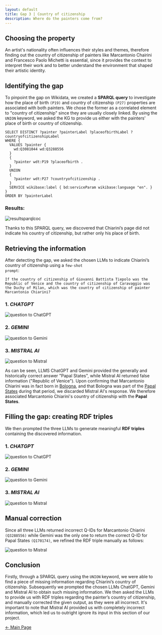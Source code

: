```yaml
---
layout: default
title: Gap 3 | Country of citizenship
description: Where do the painters come from? 
---
```


## Choosing the property

An artist's nationality often influences their styles and themes, therefore finding out the country of citizenship of painters like Marcantonio Chairini and Francesco Paolo Michetti is essential, since it provides the context to interpret their work and to better understand the environment that shaped their artistic identity.

## Identifying the gap

To pinpoint the gap on Wikidata, we created a **SPARQL query** to investigate how the place of birth <code class="language-plaintext highlighter-rouge">(P19)</code> and country of citizenship <code class="language-plaintext highlighter-rouge">(P27)</code> properties are associated with both painters. We chose the former as a correlated element to "country of citizenship" since they are usually closely linked. By using the <code class="language-plaintext highlighter-rouge">UNION</code> keyword, we asked the KG to provide us either with the painters' place of birth or country of citizenship.

```sparql
SELECT DISTINCT ?painter ?painterLabel ?placeofbirthLabel ?countryofcitizenshipLabel
WHERE {
  VALUES ?painter {
    wd:Q3081044 wd:Q3288556
  }
  {
    ?painter wdt:P19 ?placeofbirth .
  }
  UNION
  {
    ?painter wdt:P27 ?countryofcitizenship .
  }
  SERVICE wikibase:label { bd:serviceParam wikibase:language "en". }
}
ORDER BY ?painterLabel
```

### Results:

![resultsparqlcoc](/abremipainters/assets/images/resquerygap3.png)

Thanks to this SPARQL query, we discovered that Chiarini’s page did not indicate his country of citizenship, but rather only his place of birth.

## Retrieving the information

After detecting the gap, we asked the chosen LLMs to indicate Chiarini’s country of citizenship using a <code class="language-plaintext highlighter-rouge">few-shot prompt</code>:

```
If the country of citizenship of Giovanni Battista Tiepolo was the Republic of Venice and the country of citizenship of Caravaggio was the Duchy of Milan, which was the country of citizenship of painter Marcantonio Chiarini?
```

### 1. *CHATGPT*
  
![question to ChatGPT](/abremipainters/assets/images/chatcoc.jpg)

### 2. *GEMINI*
  
![question to Gemini](/abremipainters/assets/images/geminicoc.jpg)

### 3. *MISTRAL AI*
  
![question to Mistral](/abremipainters/assets/images/mistralcoc.png)

As can be seen, LLMS ChatGPT and Gemini provided the generally and historically correct answer "Papal States", while Mistral AI returned false information ("Republic of Venice"). Upon confirming that Marcantonio Chiarini was in fact born in <a href="https://www.treccani.it/enciclopedia/marc-antonio-chiarini_%28Dizionario-Biografico%29/" target="_blank">Bologna</a>, and that Bologna was part of the <a href="https://it.wikipedia.org/wiki/Bologna#Storia" target="_blank">Papal States</a> during that period, we discarded Mistral AI's response. We therefore associated Marcantonio Chiarini's country of citizenship with the **Papal States**.

## Filling the gap: creating RDF triples

We then prompted the three LLMs to generate meaningful **RDF triples** containing the discovered information. 

### 1. *CHATGPT*
  
![question to ChatGPT](/abremipainters/assets/images/chatrdfcoc.jpg)

### 2. *GEMINI*
  
![question to Gemini](/abremipainters/assets/images/geminirdfcoc.png)

### 3. *MISTRAL AI*
  
![question to Mistral](/abremipainters/assets/images/mistralrdfcoc.png)

## Manual correction

Since all three LLMs returned incorrect Q-IDs for Marcantonio Chiarini <code class="language-plaintext highlighter-rouge">(Q3288556)</code> while Gemini was the only one to return the correct Q-ID for Papal States <code class="language-plaintext highlighter-rouge">(Q170174)</code>, we refined the RDF triple manually as follows: 

![question to Mistral](/abremipainters/assets/images/correctedrdfcoc.jpg)

## Conclusion

Firstly, through a SPARQL query using the <code class="language-plaintext highlighter-rouge">UNION</code> keyword, we were able to find a piece of missing information regarding Chiarini’s country of citizenship. Subsequently we prompted the chosen LLMs ChatGPT, Gemini and Mistral AI to obtain such missing information. We then asked the LLMs to provide us with RDF triples regarding the painter’s country of citizenship, and manually corrected the given output, as they were all incorrect. It's important to note that Mistral AI provided us with completely incorrect information, which led us to outright ignore its input in this section of our project.

[← Main Page](./)
